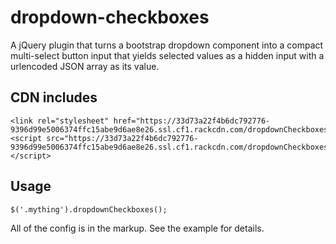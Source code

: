 # dropdown-checkboxes

A jQuery plugin that turns a bootstrap dropdown component into a compact multi-select button input that yields selected values as a hidden input with a urlencoded JSON array as its value.

## CDN includes

```
<link rel="stylesheet" href="https://33d73a22f4b6dc792776-9396d99e5006374ffc15abe9d6ae8e26.ssl.cf1.rackcdn.com/dropdownCheckboxes.min.css">
<script src="https://33d73a22f4b6dc792776-9396d99e5006374ffc15abe9d6ae8e26.ssl.cf1.rackcdn.com/dropdownCheckboxes.min.js"></script>
```

## Usage

`$('.mything').dropdownCheckboxes();`

All of the config is in the markup. See the example for details.
